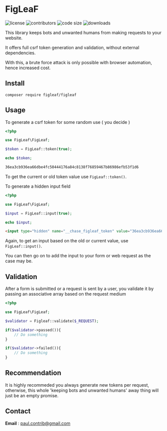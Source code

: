 # FigLeaF
![license](https://img.shields.io/github/license/phrenotype/figleaf)
![contributors](https://img.shields.io/github/contributors/phrenotype/figleaf)
![code size](https://img.shields.io/github/languages/code-size/phrenotype/figleaf)
![downloads](https://img.shields.io/packagist/dm/chase/figleaf)  

This library keeps bots and unwanted humans from making requests to your website.
 
It offers full csrf token generation and validation, without external dependencies.

With this, a brute force attack is only possible with browser automation, hence increased cost.

## Install  
`composer require figleaf/figleaf`  

## Usage

To generate a csrf token for some random use ( you decide )  

```php
<?php

use FigLeaf\FigLeaf;

$token = FigLeaf::token(true);

echo $token;
```

```html
36ea3cb936ea66dbe4fc50444176a84c8138f76859467b86986efb53f1d6
```

To get the current or old token value use `FigLeaf::token()`.  

To generate a hidden input field  

```php
<?php

use FigLeaf\FigLeaf;

$input = FigLeaf::input(true);

echo $input;
```  

```html
<input type="hidden" name="__chase_figleaf_token" value="36ea3cb936ea66dbe4fc50444176a84c8138f76859467b86986efb53f1d6"/>
```  
Again, to get an input based on the old or current value, use `FigLeaf::input()`.

You can then go on to add the input to your form or web request as the case may be.

## Validation

After a form is submitted or a request is sent by a user, you validate it by passing an associative array based on the request medium  
  
```php
<?php

use FigLeaf\FigLeaf;

$validator = Figleaf::validate($_REQUEST);

if($validator->passed()){
    // Do something
}

if($validator->failed()){
    // Do something
}

```  

## Recommendation  
It is highly recommeded you always generate new tokens per request, otherwise, this whole 'keeping bots and unwanted humans' away thing will just be an empty promise.

## Contact  
**Email** : paul.contrib@gmail.com

